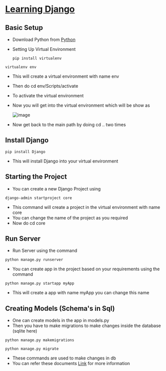 # <a href="https://github.com/BhanuTeja100/Django">Learning Django</a>
## Basic Setup
- Download Python from [Python](https://www.python.org/downloads/)
- Setting Up Virtual Environment

  ```
  pip install virtualenv
  ```
```
virtualenv env
```
- This will create a virtual environment with name env
- Then do cd env/Scripts/activate
- To activate the virtual environment
- Now you will get into the virtual environment which will be show as

  ![image](https://github.com/BhanuTeja100/Django/assets/88223893/1ca3f7df-f25a-4cc0-97ca-7ed4ea12c3f5)

- Now get back to the main path by doing cd .. two times


## Install Django
```
pip install Django
```
- This will install Django into your virtual environment


## Starting the Project

- You can create a new Django Project using
```
django-admin startproject core
```
- This command will create a project in the virtual environment with name core
- You can change the name of the project as you required
- Now do cd core

## Run Server 

- Run Server using the command
```
python manage.py runserver
```

- You can create app in the project based on your requirements using the command
```
python manage.py startapp myApp
```
- This will create a app with name myApp you can change this name

## Creating Models (Schema's in Sql)
- One can create models in the app in models.py
- Then you have to make migrations to make changes inside the database (sqlite here)
```
python manage.py makemigrations
```
```
python manage.py migrate
```
- These commands are used to make changes in db
- You can refer these documents [Link](https://docs.djangoproject.com/en/5.0/topics/db/models/) for more information
